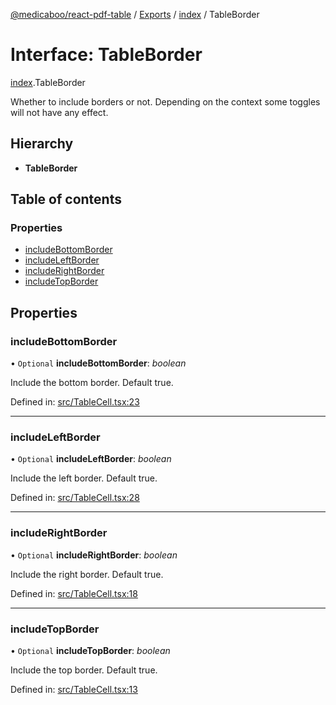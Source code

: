 [@medicaboo/react-pdf-table](../README.md) / [Exports](../modules.md) / [index](../modules/index.md) / TableBorder

# Interface: TableBorder

[index](../modules/index.md).TableBorder

Whether to include borders or not.
Depending on the context some toggles will not have any effect.

## Hierarchy

* **TableBorder**

## Table of contents

### Properties

- [includeBottomBorder](index.tableborder.md#includebottomborder)
- [includeLeftBorder](index.tableborder.md#includeleftborder)
- [includeRightBorder](index.tableborder.md#includerightborder)
- [includeTopBorder](index.tableborder.md#includetopborder)

## Properties

### includeBottomBorder

• `Optional` **includeBottomBorder**: *boolean*

Include the bottom border. Default true.

Defined in: [src/TableCell.tsx:23](https://github.com/Medicaboo/react-pdf-table/blob/6c04208/src/TableCell.tsx#L23)

___

### includeLeftBorder

• `Optional` **includeLeftBorder**: *boolean*

Include the left border. Default true.

Defined in: [src/TableCell.tsx:28](https://github.com/Medicaboo/react-pdf-table/blob/6c04208/src/TableCell.tsx#L28)

___

### includeRightBorder

• `Optional` **includeRightBorder**: *boolean*

Include the right border. Default true.

Defined in: [src/TableCell.tsx:18](https://github.com/Medicaboo/react-pdf-table/blob/6c04208/src/TableCell.tsx#L18)

___

### includeTopBorder

• `Optional` **includeTopBorder**: *boolean*

Include the top border. Default true.

Defined in: [src/TableCell.tsx:13](https://github.com/Medicaboo/react-pdf-table/blob/6c04208/src/TableCell.tsx#L13)

